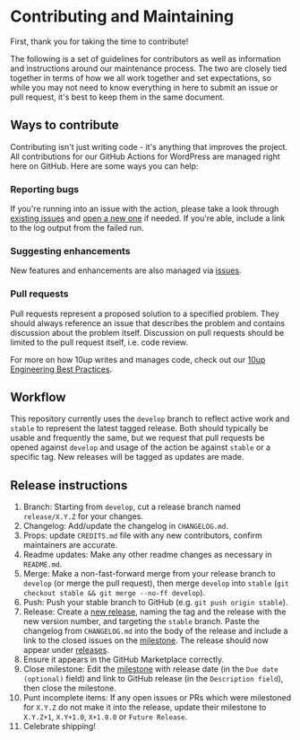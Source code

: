 # Contributing and Maintaining

First, thank you for taking the time to contribute!

The following is a set of guidelines for contributors as well as information and instructions around our maintenance process. The two are closely tied together in terms of how we all work together and set expectations, so while you may not need to know everything in here to submit an issue or pull request, it's best to keep them in the same document.

## Ways to contribute

Contributing isn't just writing code - it's anything that improves the project. All contributions for our GitHub Actions for WordPress are managed right here on GitHub. Here are some ways you can help:

### Reporting bugs

If you're running into an issue with the action, please take a look through [existing issues](https://github.com/10up/action-wordpress-plugin-deploy/issues) and [open a new one](https://github.com/10up/action-wordpress-plugin-deploy/issues/new) if needed. If you're able, include a link to the log output from the failed run.

### Suggesting enhancements

New features and enhancements are also managed via [issues](https://github.com/10up/action-wordpress-plugin-deploy/issues).

### Pull requests

Pull requests represent a proposed solution to a specified problem. They should always reference an issue that describes the problem and contains discussion about the problem itself. Discussion on pull requests should be limited to the pull request itself, i.e. code review.

For more on how 10up writes and manages code, check out our [10up Engineering Best Practices](https://10up.github.io/Engineering-Best-Practices/).

## Workflow

This repository currently uses the `develop` branch to reflect active work and `stable` to represent the latest tagged release. Both should typically be usable and frequently the same, but we request that pull requests be opened against `develop` and usage of the action be against `stable` or a specific tag. New releases will be tagged as updates are made.

## Release instructions

1. Branch: Starting from `develop`, cut a release branch named `release/X.Y.Z` for your changes.
1. Changelog: Add/update the changelog in `CHANGELOG.md`. 
1. Props: update `CREDITS.md` file with any new contributors, confirm maintainers are accurate.
1. Readme updates: Make any other readme changes as necessary in `README.md`.
1. Merge: Make a non-fast-forward merge from your release branch to `develop` (or merge the pull request), then merge `develop` into `stable` (`git checkout stable && git merge --no-ff develop`).
1. Push: Push your stable branch to GitHub (e.g. `git push origin stable`).
1. Release: Create a [new release](https://github.com/10up/action-wordpress-plugin-deploy/releases/new), naming the tag and the release with the new version number, and targeting the `stable` branch. Paste the changelog from `CHANGELOG.md` into the body of the release and include a link to the closed issues on the [milestone](https://github.com/10up/action-wordpress-plugin-deploy/milestones/#?closed=1).  The release should now appear under [releases](https://github.com/10up/action-wordpress-plugin-deploy/releases).
1. Ensure it appears in the GitHub Marketplace correctly.
1. Close milestone: Edit the [milestone](https://github.com/10up/action-wordpress-plugin-deploy/milestones/) with release date (in the `Due date (optional)` field) and link to GitHub release (in the `Description field`), then close the milestone.
1. Punt incomplete items: If any open issues or PRs which were milestoned for `X.Y.Z` do not make it into the release, update their milestone to `X.Y.Z+1`, `X.Y+1.0`, `X+1.0.0` or `Future Release`.
1. Celebrate shipping!